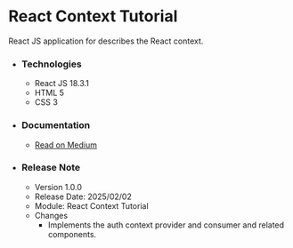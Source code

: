 # React Context Tutorial
React JS application for describes the React context.

* ### Technologies
    * React JS 18.3.1
    * HTML 5
    * CSS 3

* ### Documentation
    * [Read on Medium](https://sachithariyathilaka.medium.com/react-context-446c579c01a4)

* ### Release Note
    * Version 1.0.0
    * Release Date: 2025/02/02
    * Module: React Context Tutorial
    * Changes
        * Implements the auth context provider and consumer and related components.
